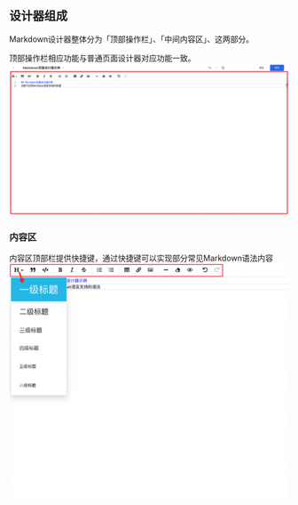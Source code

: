 ## 设计器组成

Markdown设计器整体分为「顶部操作栏」、「中间内容区」、这两部分。

顶部操作栏相应功能与普通页面设计器对应功能一致。
![image.png](/img/页面设计/普通页面设计/Markdown页面/66ce1b1b7cdec656cfd94dd41.png)

### 内容区
内容区顶部栏提供快捷键，通过快捷键可以实现部分常见Markdown语法内容
![image.png](/img/页面设计/普通页面设计/Markdown页面/86ef5d3cf0f31d0809303f8dd.png)